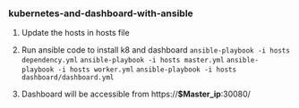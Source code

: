 ### kubernetes-and-dashboard-with-ansible

1. Update the hosts in hosts file

2. Run ansible code to install k8 and dashboard
`ansible-playbook -i hosts dependency.yml`
`ansible-playbook -i hosts master.yml`
`ansible-playbook -i hosts worker.yml`
`ansible-playbook -i hosts dashboard/dashboard.yml`

3. Dashboard will be accessible from https://<b>$Master_ip</b>:30080/